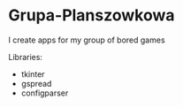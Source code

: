 # Grupa-Planszowkowa

I create apps for my group of bored games

Libraries:
- tkinter
- gspread
- configparser